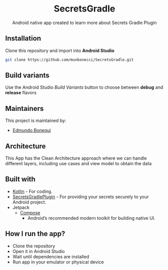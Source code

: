 <h1 align="center">SecretsGradle</h1> 

<p align="center">
Android native app created to learn more about Secrets Gradle Plugin

## Installation

Clone this repository and import into **Android Studio**

```bash
git clone https://github.com/munbonecci/SecretsGradle.git
```

## Build variants

Use the Android Studio *Build Variants* button to choose between **debug** and **release**
flavors

## Maintainers

This project is maintained by:

* [Edmundo Bonequi](http://github.com/munbonecci)

## Architecture

This App has the Clean Architecture approach where we can handle different layers,
including use cases and view model to obtain the data

## Built with

- [Kotlin](https://kotlinlang.org/) - For coding.
- [SecretsGradlePlugin]([https://github.com/google/secrets-gradle-plugin]) - For providing your secrets securely to your Android project.
- Jetpack
    - [Compose](https://developer.android.com/jetpack/compose?gclid=CjwKCAiAzKqdBhAnEiwAePEjkkbfP8b_r6c57F3jtdwOjxWpBbNOXVmpSnAUu4HKCid7KtSvfiiYeRoC1wYQAvD_BwE&gclsrc=aw.ds)
        - Android’s recommended modern toolkit for building native UI.

## How I run the app?

- Clone the repository
- Open it in Android Studio
- Wait until dependencies are installed
- Run app in your emulator or physical device
